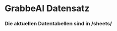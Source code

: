 





























































































































































# GrabbeAI Datensatz





### Die aktuellen Datentabellen sind in /sheets/


